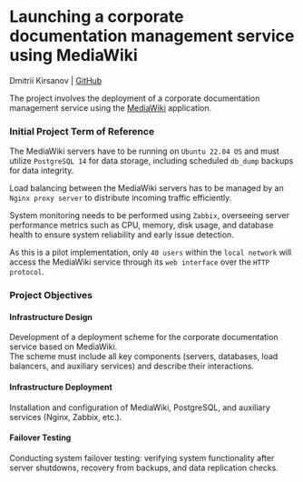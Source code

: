# Launching a corporate documentation management service using MediaWiki

Dmitrii Kirsanov | [GitHub](https://github.com/vepsong/MediaWiki-Doc-Management-Service)

The project involves the deployment of a corporate documentation management service using the [MediaWiki](https://www.mediawiki.org/wiki/MediaWiki) application.

<!-- ### Initial Project <span class="tooltip" onclick="showTooltip(event)">ToR<span class="tooltip-text">Term of Reference</span></span> -->

### Initial Project Term of Reference

The MediaWiki servers have to be running on ``Ubuntu 22.04 OS`` and must utilize ``PostgreSQL 14`` for data storage, including scheduled ``db_dump`` backups for data integrity.

Load balancing between the MediaWiki servers has to be managed by an ``Nginx proxy server`` to distribute incoming traffic efficiently.

System monitoring needs to be performed using ``Zabbix``, overseeing server performance metrics such as CPU, memory, disk usage, and database health to ensure system reliability and early issue detection.

As this is a pilot implementation, only ``40 users`` within the ``local network`` will access the MediaWiki service through its ``web interface`` over the ``HTTP protocol``.

### Project Objectives

#### Infrastructure Design
Development of a deployment scheme for the corporate documentation service based on MediaWiki.  
The scheme must include all key components (servers, databases, load balancers, and auxiliary services) and describe their interactions.

#### Infrastructure Deployment
Installation and configuration of MediaWiki, PostgreSQL, and auxiliary services (Nginx, Zabbix, etc.).

#### Failover Testing
Conducting system failover testing: verifying system functionality after server shutdowns, recovery from backups, and data replication checks.